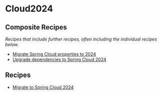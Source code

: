 # Cloud2024

## Composite Recipes

_Recipes that include further recipes, often including the individual recipes below._

* [Migrate Spring Cloud properties to 2024](./springcloudproperties_2024.md)
* [Upgrade dependencies to Spring Cloud 2024](./dependencyupgrades.md)

## Recipes

* [Migrate to Spring Cloud 2024](./upgradespringcloud_2024.md)


